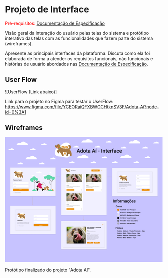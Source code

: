 
# Projeto de Interface

<span style="color:red">Pré-requisitos: <a href="2-Especificação do Projeto.md"> Documentação de Especificação</a></span>

Visão geral da interação do usuário pelas telas do sistema e protótipo interativo das telas com as funcionalidades que fazem parte do sistema (wireframes).

 Apresente as principais interfaces da plataforma. Discuta como ela foi elaborada de forma a atender os requisitos funcionais, não funcionais e histórias de usuário abordados nas <a href="2-Especificação do Projeto.md"> Documentação de Especificação</a>.

## User Flow

![UserFlow (Link abaixo)]

Link para o projeto no Figma para testar o UserFlow: https://www.figma.com/file/YCEORaiQFXBWGCHtknSV3F/Adota-Ai?node-id=0%3A1




## Wireframes

![Wireframe](img/Adota_Ai_Prototipo.png)

Protótipo finalizado do projeto "Adota Aí".
 
